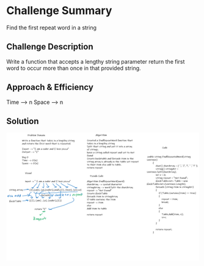 # Challenge Summary
<!-- Short summary or background information -->
Find the first repeat word in a string 
## Challenge Description
<!-- Description of the challenge -->
Write a function that accepts a lengthy string parameter return the first word to occur more than once in that provided string.


## Approach & Efficiency
<!-- What approach did you take? Why? What is the Big O space/time for this approach? -->
Time --> n
Space --> n 

## Solution
<!-- Embedded whiteboard image -->
![Image](assets/visual.png)